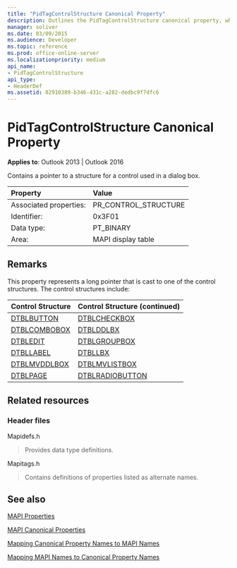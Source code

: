 ```yaml
---
title: "PidTagControlStructure Canonical Property"
description: Outlines the PidTagControlStructure canonical property, which contains a pointer to a structure for a control used in a dialog box.
manager: soliver
ms.date: 03/09/2015
ms.audience: Developer
ms.topic: reference
ms.prod: office-online-server
ms.localizationpriority: medium
api_name:
- PidTagControlStructure
api_type:
- HeaderDef
ms.assetid: 02910389-b346-431c-a282-dedbc9f7dfc6
---
```


# PidTagControlStructure Canonical Property

  
  
**Applies to**: Outlook 2013 | Outlook 2016 
  
Contains a pointer to a structure for a control used in a dialog box. 
  
|Property|Value|
|:-----|:-----|
|Associated properties:  <br/> |PR_CONTROL_STRUCTURE  <br/> |
|Identifier:  <br/> |0x3F01  <br/> |
|Data type:  <br/> |PT_BINARY  <br/> |
|Area:  <br/> |MAPI display table  <br/> |
   
## Remarks

This property represents a long pointer that is cast to one of the control structures. The control structures include:
  
|Control Structure|Control Structure (continued)|
|:-----|:-----|
|[DTBLBUTTON](dtblbutton.md) <br/> |[DTBLCHECKBOX](dtblcheckbox.md) <br/> |
|[DTBLCOMBOBOX](dtblcombobox.md) <br/> |[DTBLDDLBX](dtblddlbx.md) <br/> |
|[DTBLEDIT](dtbledit.md) <br/> |[DTBLGROUPBOX](dtblgroupbox.md) <br/> |
|[DTBLLABEL](dtbllabel.md) <br/> |[DTBLLBX](dtbllbx.md) <br/> |
|[DTBLMVDDLBOX](dtblmvddlbox.md) <br/> |[DTBLMVLISTBOX](dtblmvlistbox.md) <br/> |
|[DTBLPAGE](dtblpage.md) <br/> |[DTBLRADIOBUTTON](dtblradiobutton.md) <br/> |
   
## Related resources

### Header files

Mapidefs.h
  
> Provides data type definitions.
    
Mapitags.h
  
> Contains definitions of properties listed as alternate names.
    
## See also



[MAPI Properties](mapi-properties.md)
  
[MAPI Canonical Properties](mapi-canonical-properties.md)
  
[Mapping Canonical Property Names to MAPI Names](mapping-canonical-property-names-to-mapi-names.md)
  
[Mapping MAPI Names to Canonical Property Names](mapping-mapi-names-to-canonical-property-names.md)

